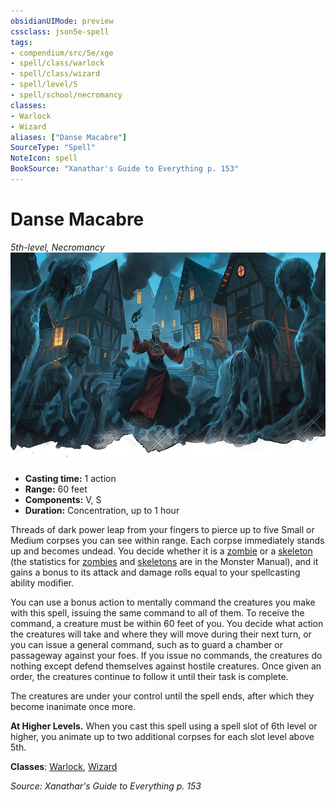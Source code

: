 ```yaml
---
obsidianUIMode: preview
cssclass: json5e-spell
tags:
- compendium/src/5e/xge
- spell/class/warlock
- spell/class/wizard
- spell/level/5
- spell/school/necromancy
classes:
- Warlock
- Wizard
aliases: ["Danse Macabre"]
SourceType: "Spell"
NoteIcon: spell
BookSource: "Xanathar's Guide to Everything p. 153"
---
```

# Danse Macabre
*5th-level, Necromancy*  
![](https://raw.githubusercontent.com/5etools-mirror-2/5etools-img/main/spells/XGE/Danse%20Macabre.webp#right)  

- **Casting time:** 1 action
- **Range:** 60 feet
- **Components:** V, S
- **Duration:** Concentration, up to 1 hour

Threads of dark power leap from your fingers to pierce up to five Small or Medium corpses you can see within range. Each corpse immediately stands up and becomes undead. You decide whether it is a [zombie](/2-Mechanics/CLI/bestiary/undead/zombie.md) or a [skeleton](/2-Mechanics/CLI/bestiary/undead/skeleton.md) (the statistics for [zombies](/2-Mechanics/CLI/bestiary/undead/zombie.md) and [skeletons](/2-Mechanics/CLI/bestiary/undead/skeleton.md) are in the Monster Manual), and it gains a bonus to its attack and damage rolls equal to your spellcasting ability modifier.

You can use a bonus action to mentally command the creatures you make with this spell, issuing the same command to all of them. To receive the command, a creature must be within 60 feet of you. You decide what action the creatures will take and where they will move during their next turn, or you can issue a general command, such as to guard a chamber or passageway against your foes. If you issue no commands, the creatures do nothing except defend themselves against hostile creatures. Once given an order, the creatures continue to follow it until their task is complete.

The creatures are under your control until the spell ends, after which they become inanimate once more.

**At Higher Levels.** When you cast this spell using a spell slot of 6th level or higher, you animate up to two additional corpses for each slot level above 5th.

**Classes**: [Warlock](/2-Mechanics/CLI/classes/warlock.md), [Wizard](/2-Mechanics/CLI/classes/wizard.md)

*Source: Xanathar's Guide to Everything p. 153*
